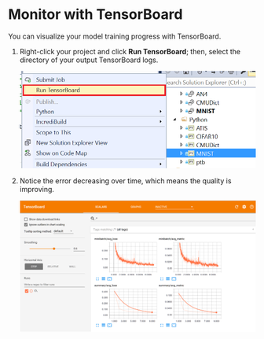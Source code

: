 ---
---
# Monitor with TensorBoard

You can visualize your model training progress with TensorBoard.

1. Right-click your project and click **Run TensorBoard**; then, select the directory of your output TensorBoard logs.

    ![run tensorboard](media/monitor-tensorboard/run-tensorboard.png)

2. Notice the error decreasing over time, which means the quality is improving.

    ![run tensorboard](media/monitor-tensorboard/tensorboard.png)